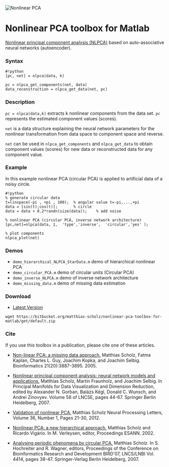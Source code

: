 ![Nonlinear PCA](http://www.nlpca.org/fig_nlpca_nonlinear_PCA_autoencoder_3d_small.png "Nonlinear PCA")

# Nonlinear PCA toolbox for Matlab #

[Nonlinear principal component analysis (NLPCA)](http://www.nlpca.org/) based on auto-associative neural networks (autoencoder).

### Syntax ###

```
#!python
[pc, net] = nlpca(data, k)

pc = nlpca_get_components(net, data)
data_reconstruction = nlpca_get_data(net, pc)
```

### Description ###

`pc = nlpca(data,k)` extracts k nonlinear components from the data set. `pc` represents the estimated component values (scores).

`net` is a data structure explaining the neural network parameters for the nonlinear transformation from data space to component space and reverse.

`net` can be used in `nlpca_get_components` and `nlpca_get_data` to obtain component values (scores) for new data or reconstructed data for any component value. 

### Example ###

In this example nonlinear PCA (circular PCA) is applied to artificial data of a noisy circle.

```
#!python
% generate circular data
t=linspace(-pi , +pi , 100);  % angular value t=-pi,...,+pi
data = [sin(t);cos(t)];       % circle
data = data + 0.2*randn(size(data));    % add noise

% nonlinear PCA (circular PCA, inverse network architecture)
[pc,net]=nlpca(data, 1,  'type','inverse',  'circular','yes' );
              
% plot components
nlpca_plot(net)
```

### Demos ###

* `demo_hierarchical_NLPCA_StarData.m` demo of hierarchical nonlinear PCA
* `demo_circular_PCA.m` 	demo of circular units (Circular PCA)
* `demo_inverse_NLPCA.m` 	demo of inverse network architecture
* `demo_missing_data.m` 	demo of missing data estimation


### Download ###
* [Latest Version](https://bitbucket.org/matthias-scholz/nonlinear-pca-toolbox-for-matlab/get/default.zip)
```
wget https://bitbucket.org/matthias-scholz/nonlinear-pca-toolbox-for-matlab/get/default.zip
```

### Cite ###

If you use this toolbox in a publication, please cite one of these articles.

 *  [Non-linear PCA: a missing data approach.](http://bioinformatics.oxfordjournals.org/content/21/20/3887.full)
    Matthias Scholz, Fatma Kaplan, Charles L. Guy, Joachim Kopka, and Joachim Selbig.
    Bioinformatics 21(20):3887-3895. 2005.
    
 *  [Nonlinear principal component analysis: neural network models and applications.](http://pca.narod.ru/2MainGorbanKeglWunschZin.pdf)
    Matthias Scholz, Martin Fraunholz, and Joachim Selbig.
    In Principal Manifolds for Data Visualization and Dimension Reduction, edited by Alexander N. Gorban, Balázs Kégl, Donald C. Wunsch, and Andrei Zinovyev. Volume 58 of LNCSE, pages 44-67. Springer Berlin Heidelberg, 2007.
   
 *  [Validation of nonlinear PCA.](http://www.matthias-scholz.de/scholz_NLPCA_validation_NeuralProcessLett2012.pdf)
    Matthias Scholz
    Neural Processing Letters, Volume 36, Number 1, Pages 21-30, 2012.
   
 *  [Nonlinear PCA: a new hierarchical approach.](http://www.matthias-scholz.de/scholz_vigario_NLPCA_esann2002.pdf)
    Matthias Scholz and Ricardo Vigário.
    In M. Verleysen, editor, Proceedings ESANN. 2002.
  

  * [Analysing periodic phenomena by circular PCA.](http://www.matthias-scholz.de/scholz_circularPCA_BIRD2007.pdf)
    Matthias Scholz.
    In S. Hochreiter and R. Wagner, editors, Proceedings of the Conference on Bioinformatics Research and Development BIRD'07, LNCS/LNBI Vol. 4414, pages 38-47. Springer-Verlag Berlin Heidelberg, 2007.